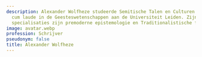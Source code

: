 ```yaml
---
description: Alexander Wolfheze studeerde Semitische Talen en Culturen en promoveerde
  cum laude in de Geesteswetenschappen aan de Universiteit Leiden. Zijn huidige interdisciplinaire
  specialisaties zijn premoderne epistemologie en Traditionalistische filosofie.
image: avatar.webp
profession: Schrijver
pseudonym: false
title: Alexander Wolfheze
---
```

